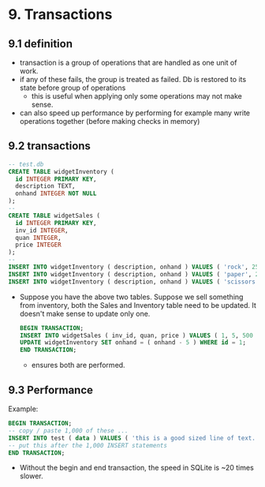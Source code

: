 # 9. Transactions

## 9.1 definition
- transaction is a group of operations that are handled as one unit of work.
- if any of these fails, the group is treated as failed. Db is restored to its state before group of operations
    - this is useful when applying only some operations may not make sense.
- can also speed up performance by performing for example many write operations together (before making checks in memory)

## 9.2 transactions
```sql
-- test.db
CREATE TABLE widgetInventory (
  id INTEGER PRIMARY KEY,
  description TEXT,
  onhand INTEGER NOT NULL
);
--
CREATE TABLE widgetSales (
  id INTEGER PRIMARY KEY,
  inv_id INTEGER,
  quan INTEGER,
  price INTEGER
);
--
INSERT INTO widgetInventory ( description, onhand ) VALUES ( 'rock', 25 );
INSERT INTO widgetInventory ( description, onhand ) VALUES ( 'paper', 25 );
INSERT INTO widgetInventory ( description, onhand ) VALUES ( 'scissors', 25 );
```

- Suppose you have the above two tables. Suppose we sell something from inventory, both the Sales and Inventory table need to be updated. It doesn't make sense to update only one.
  ```sql
  BEGIN TRANSACTION;
  INSERT INTO widgetSales ( inv_id, quan, price ) VALUES ( 1, 5, 500 );
  UPDATE widgetInventory SET onhand = ( onhand - 5 ) WHERE id = 1;
  END TRANSACTION;
  ```
  - ensures both are performed.

## 9.3 Performance
Example:
```sql
BEGIN TRANSACTION;
-- copy / paste 1,000 of these ...
INSERT INTO test ( data ) VALUES ( 'this is a good sized line of text.' );
-- put this after the 1,000 INSERT statements
END TRANSACTION;
```
- Without the begin and end transaction, the speed in SQLite is ~20 times slower.